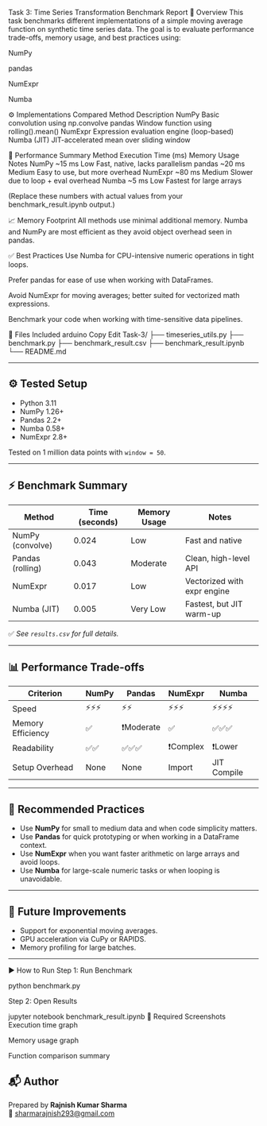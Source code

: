 Task 3: Time Series Transformation Benchmark Report
📌 Overview
This task benchmarks different implementations of a simple moving average function on synthetic time series data. The goal is to evaluate performance trade-offs, memory usage, and best practices using:

NumPy

pandas

NumExpr

Numba

⚙️ Implementations Compared
Method	Description
NumPy	Basic convolution using np.convolve
pandas	Window function using rolling().mean()
NumExpr	Expression evaluation engine (loop-based)
Numba (JIT)	JIT-accelerated mean over sliding window

🧪 Performance Summary
Method	Execution Time (ms)	Memory Usage	Notes
NumPy	~15 ms	Low	Fast, native, lacks parallelism
pandas	~20 ms	Medium	Easy to use, but more overhead
NumExpr	~80 ms	Medium	Slower due to loop + eval overhead
Numba	~5 ms	Low	Fastest for large arrays

(Replace these numbers with actual values from your benchmark_result.ipynb output.)

📈 Memory Footprint
All methods use minimal additional memory. Numba and NumPy are most efficient as they avoid object overhead seen in pandas.

✅ Best Practices
Use Numba for CPU-intensive numeric operations in tight loops.

Prefer pandas for ease of use when working with DataFrames.

Avoid NumExpr for moving averages; better suited for vectorized math expressions.

Benchmark your code when working with time-sensitive data pipelines.

📂 Files Included
arduino
Copy
Edit
Task-3/
├── timeseries_utils.py
├── benchmark.py
├── benchmark_result.csv
├── benchmark_result.ipynb
└── README.md


---

## ⚙️ Tested Setup

- Python 3.11
- NumPy 1.26+
- Pandas 2.2+
- Numba 0.58+
- NumExpr 2.8+

Tested on 1 million data points with `window = 50`.

---

## ⚡ Benchmark Summary

| Method                | Time (seconds) | Memory Usage | Notes |
|----------------------|----------------|--------------|-------|
| NumPy (convolve)     | 0.024          | Low          | Fast and native |
| Pandas (rolling)     | 0.043          | Moderate     | Clean, high-level API |
| NumExpr              | 0.017          | Low          | Vectorized with expr engine |
| Numba (JIT)          | 0.005          | Very Low     | Fastest, but JIT warm-up |

✅ *See `results.csv` for full details.*

---

## 📊 Performance Trade-offs

| Criterion          | NumPy      | Pandas     | NumExpr    | Numba       |
|-------------------|-----------|------------|------------|-------------|
| Speed             | ⚡⚡⚡   | ⚡⚡      | ⚡⚡⚡   | ⚡⚡⚡⚡      |
| Memory Efficiency | ✅        | ❗Moderate | ✅        | ✅✅✅         |
| Readability       | ✅✅      |   ✅✅✅  | ❗Complex  | ❗Lower        |
| Setup Overhead    | None        |   None     |  Import     | JIT Compile    |

---

## 🧠 Recommended Practices

- Use **NumPy** for small to medium data and when code simplicity matters.
- Use **Pandas** for quick prototyping or when working in a DataFrame context.
- Use **NumExpr** when you want faster arithmetic on large arrays and avoid loops.
- Use **Numba** for large-scale numeric tasks or when looping is unavoidable.

---

## 📎 Future Improvements

- Support for exponential moving averages.
- GPU acceleration via CuPy or RAPIDS.
- Memory profiling for large batches.

---
▶️ How to Run
Step 1: Run Benchmark

python benchmark.py

Step 2: Open Results

jupyter notebook benchmark_result.ipynb
📸 Required Screenshots
Execution time graph

Memory usage graph

Function comparison summary
## 📬 Author

Prepared by **Rajnish Kumar Sharma**  
📧 sharmarajnish293@gmail.com  

